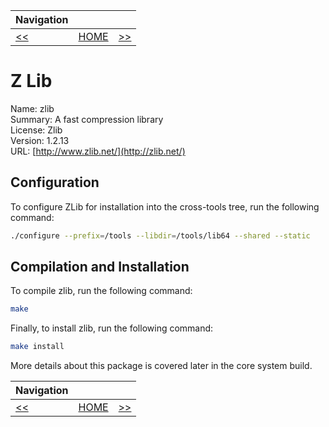 | Navigation |||
| --- | --- | ---: |
| [<<](./ISL.md) | [HOME](../README.md) | [>>](./GNUBinutils.md) |

# Z Lib

Name: zlib<br />
Summary: A fast compression library<br />
License: Zlib<br />
Version: 1.2.13<br />
URL: [http://www.zlib.net/](http://zlib.net/)<br />

## Configuration

To configure ZLib for installation into the cross-tools tree, run the following command:

```bash
./configure --prefix=/tools --libdir=/tools/lib64 --shared --static
```

## Compilation and Installation

To compile zlib, run the following command:

```bash
make
```

Finally, to install zlib, run the following command:

```bash
make install
```

More details about this package is covered later in the core system build.

| Navigation |||
| --- | --- | ---: |
| [<<](./ISL.md) | [HOME](../README.md) | [>>](./GNUBinutils.md) |
